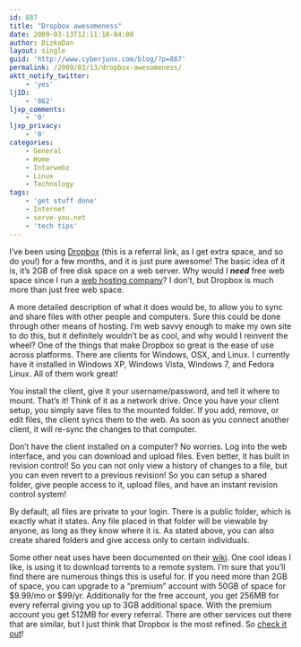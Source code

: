 ```yaml
---
id: 887
title: "Dropbox awesomeness"
date: 2009-03-13T12:11:18-04:00
author: DizkoDan
layout: single
guid: 'http://www.cyberjunx.com/blog/?p=887'
permalink: /2009/03/13/dropbox-awesomeness/
aktt_notify_twitter:
    - 'yes'
ljID:
    - '862'
ljxp_comments:
    - '0'
ljxp_privacy:
    - '0'
categories:
    - General
    - Home
    - Intarwebz
    - Linux
    - Technology
tags:
    - 'get stuff done'
    - Internet
    - serve-you.net
    - 'tech tips'
---
```


I’ve been using [Dropbox](https://www.getdropbox.com/referrals/NTQ1MTYzNzk) (this is a referral link, as I get extra space, and so do you!) for a few months, and it is just pure awesome! The basic idea of it is, it’s 2GB of free disk space on a web server. Why would I ***need*** free web space since I run a [web hosting company](http://www.serve-you.net)? I don’t, but Dropbox is much more than just free web space.

A more detailed description of what it does would be, to allow you to sync and share files with other people and computers. Sure this could be done through other means of hosting. I’m web savvy enough to make my own site to do this, but it definitely wouldn’t be as cool, and why would I reinvent the wheel? One of the things that make Dropbox so great is the ease of use across platforms. There are clients for Windows, OSX, and Linux. I currently have it installed in Windows XP, Windows Vista, Windows 7, and Fedora Linux. All of them work great!

You install the client, give it your username/password, and tell it where to mount. That’s it! Think of it as a network drive. Once you have your client setup, you simply save files to the mounted folder. If you add, remove, or edit files, the client syncs them to the web. As soon as you connect another client, it will re-sync the changes to that computer.

Don’t have the client installed on a computer? No worries. Log into the web interface, and you can download and upload files. Even better, it has built in revision control! So you can not only view a history of changes to a file, but you can even revert to a previous revision! So you can setup a shared folder, give people access to it, upload files, and have an instant revision control system!

By default, all files are private to your login. There is a public folder, which is exactly what it states. Any file placed in that folder will be viewable by anyone, as long as they know where it is. As stated above, you can also create shared folders and give access only to certain individuals.

Some other neat uses have been documented on their [wiki](http://wiki.getdropbox.com/TipsAndTricks). One cool ideas I like, is using it to download torrents to a remote system. I’m sure that you’ll find there are numerous things this is useful for. If you need more than 2GB of space, you can upgrade to a “premium” account with 50GB of space for $9.99/mo or $99/yr. Additionally for the free account, you get 256MB for every referral giving you up to 3GB additional space. With the premium account you get 512MB for every referral. There are other services out there that are similar, but I just think that Dropbox is the most refined. So [check it out](https://www.getdropbox.com/referrals/NTQ1MTYzNzk)!